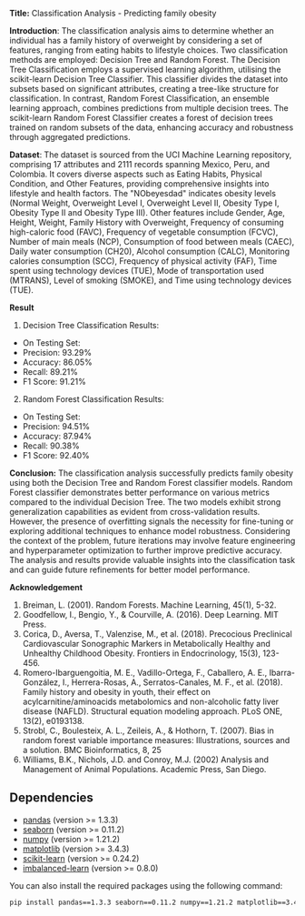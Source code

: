 **Title:** Classification Analysis - Predicting family obesity

**Introduction**:
The classification analysis aims to determine whether an individual has a family history of overweight by considering a set of features, ranging from eating habits to lifestyle choices. Two classification methods are employed: Decision Tree and Random Forest. The Decision Tree Classification employs a supervised learning algorithm, utilising the scikit-learn Decision Tree Classifier. This classifier divides the dataset into subsets based on significant attributes, creating a tree-like structure for classification. In contrast, Random Forest Classification, an ensemble learning approach, combines predictions from multiple decision trees. The scikit-learn Random Forest Classifier creates a forest of decision trees trained on random subsets of the data, enhancing accuracy and robustness through aggregated predictions.

**Dataset**:
The dataset is sourced from the UCI Machine Learning repository, comprising 17 attributes and 2111 records spanning Mexico, Peru, and Colombia. It covers diverse aspects such as Eating Habits, Physical Condition, and Other Features, providing comprehensive insights into lifestyle and health factors. The "NObeyesdad" indicates obesity levels (Normal Weight, Overweight Level I, Overweight Level II, Obesity Type I, Obesity Type II and Obesity Type III). Other features include Gender, Age, Height, Weight, Family History with Overweight, Frequency of consuming high-caloric food (FAVC), Frequency of vegetable consumption (FCVC), Number of main meals (NCP), Consumption of food between meals (CAEC), Daily water consumption (CH20), Alcohol consumption (CALC), Monitoring calories consumption (SCC), Frequency of physical activity (FAF), Time spent using technology devices (TUE), Mode of transportation used (MTRANS), Level of smoking (SMOKE), and Time using technology devices (TUE).


**Result**
1. Decision Tree Classification Results:
- On Testing Set:
- Precision: 93.29%
- Accuracy: 86.05%
- Recall: 89.21%
- F1 Score: 91.21%

2. Random Forest Classification Results:
- On Testing Set:
- Precision: 94.51%
- Accuracy: 87.94%
- Recall: 90.38%
- F1 Score: 92.40%

**Conclusion:**
The classification analysis successfully predicts family obesity using both the Decision Tree and Random Forest classifier models. Random Forest classifier demonstrates better performance on various metrics compared to the individual Decision Tree. The two models exhibit strong generalization capabilities as evident from cross-validation results. However, the presence of overfitting signals the necessity for fine-tuning or exploring additional techniques to enhance model robustness. Considering the context of the problem, future iterations may involve feature engineering and hyperparameter optimization to further improve predictive accuracy. The analysis and results provide valuable insights into the classification task and can guide future refinements for better model performance.

**Acknowledgement**

1. Breiman, L. (2001). Random Forests. Machine Learning, 45(1), 5-32.
2. Goodfellow, I., Bengio, Y., & Courville, A. (2016). Deep Learning. MIT Press.
3. Corica, D., Aversa, T., Valenzise, M., et al. (2018). Precocious Preclinical Cardiovascular Sonographic Markers in Metabolically Healthy
and Unhealthy Childhood Obesity. Frontiers in Endocrinology, 15(3), 123-456.
4. Romero-Ibarguengoitia, M. E., Vadillo-Ortega, F., Caballero, A. E., Ibarra-González, I., Herrera-Rosas, A., Serratos-Canales, M. F., et
al. (2018). Family history and obesity in youth, their effect on acylcarnitine/aminoacids metabolomics and non-alcoholic fatty liver
disease (NAFLD). Structural equation modeling approach. PLoS ONE, 13(2), e0193138.
5. Strobl, C., Boulesteix, A. L., Zeileis, A., & Hothorn, T. (2007). Bias in random forest variable importance measures: Illustrations,
sources and a solution. BMC Bioinformatics, 8, 25
6. Williams, B.K., Nichols, J.D. and Conroy, M.J. (2002) Analysis and Management of Animal Populations. Academic Press, San Diego.


## Dependencies

- [pandas](https://pandas.pydata.org/) (version >= 1.3.3)
- [seaborn](https://seaborn.pydata.org/) (version >= 0.11.2)
- [numpy](https://numpy.org/) (version >= 1.21.2)
- [matplotlib](https://matplotlib.org/) (version >= 3.4.3)
- [scikit-learn](https://scikit-learn.org/stable/) (version >= 0.24.2)
- [imbalanced-learn](https://imbalanced-learn.org/stable/) (version >= 0.8.0)

You can also install the required packages using the following command:

```bash
pip install pandas==1.3.3 seaborn==0.11.2 numpy==1.21.2 matplotlib==3.4.3 scikit-learn==0.24.2 imbalanced-learn==0.8.0


